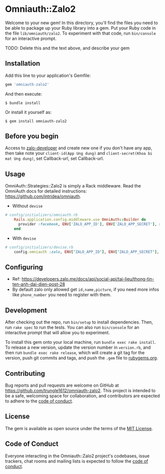 # Omniauth::Zalo2

Welcome to your new gem! In this directory, you'll find the files you need to be able to package up your Ruby library into a gem. Put your Ruby code in the file `lib/omniauth/zalo2`. To experiment with that code, run `bin/console` for an interactive prompt.

TODO: Delete this and the text above, and describe your gem

## Installation

Add this line to your application's Gemfile:

```ruby
gem 'omniauth-zalo2'
```

And then execute:

    $ bundle install

Or install it yourself as:

    $ gem install omniauth-zalo2

## Before you begin

Access to [zalo-developer](https://developers.zalo.me/apps) and create new one if you don't have any app, then take note your `client-id(App Ung dung)` and `client-secret(Khoa bi mat Ung dung)`, set Callback-url, set Callback-url.

## Usage
OmniAuth::Strategies::Zalo2 is simply a Rack middleware.
Read the OmniAuth docs for detailed instructions: https://github.com/intridea/omniauth.

- Without `devise`

```ruby
# config/initializers/omniauth.rb
    Rails.application.config.middleware.use OmniAuth::Builder do
      provider :facebook, ENV['ZALO_APP_ID'], ENV['ZALO_APP_SECRET'], scope: 'id,name,picture', callback_url: ENV['ZALO_CALLBACK']
    end
```

- With `devise`
```ruby
# config/initializers/devise.rb
    config.omniauth :zalo, ENV["ZALO_APP_ID"], ENV["ZALO_APP_SECRET"], scope: 'id,name,picture', callback_url: ENV['ZALO_CALLBACK']
```

## Configuring

- Ref: https://developers.zalo.me/docs/api/social-api/tai-lieu/thong-tin-ten-anh-dai-dien-post-28
- By default zalo only allowed get `id,name,picture`, if you need more infos like `phone_number` you need to register with them.


## Development

After checking out the repo, run `bin/setup` to install dependencies. Then, run `rake spec` to run the tests. You can also run `bin/console` for an interactive prompt that will allow you to experiment.

To install this gem onto your local machine, run `bundle exec rake install`. To release a new version, update the version number in `version.rb`, and then run `bundle exec rake release`, which will create a git tag for the version, push git commits and tags, and push the `.gem` file to [rubygems.org](https://rubygems.org).

## Contributing

Bug reports and pull requests are welcome on GitHub at https://github.com/trungle1612/omniauth-zalo2. This project is intended to be a safe, welcoming space for collaboration, and contributors are expected to adhere to the [code of conduct](https://github.com/[USERNAME]/omniauth-zalo2/blob/master/CODE_OF_CONDUCT.md).


## License

The gem is available as open source under the terms of the [MIT License](https://opensource.org/licenses/MIT).

## Code of Conduct

Everyone interacting in the Omniauth::Zalo2 project's codebases, issue trackers, chat rooms and mailing lists is expected to follow the [code of conduct](https://github.com/trungle1612/omniauth-zalo2/blob/master/CODE_OF_CONDUCT.md).
